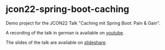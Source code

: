 # jcon22-spring-boot-caching
Demo project for the JCON22 Talk "Caching mit Spring Boot: Pain &amp; Gain".

A recording of the talk in german is available on [youtube](https://www.youtube.com/watch?v=lMrmrtVRSGY).

The slides of the talk are available on [slideshare](https://www.slideshare.net/QAware/caching-mit-spring-boot-pain-gain-jcon22).

